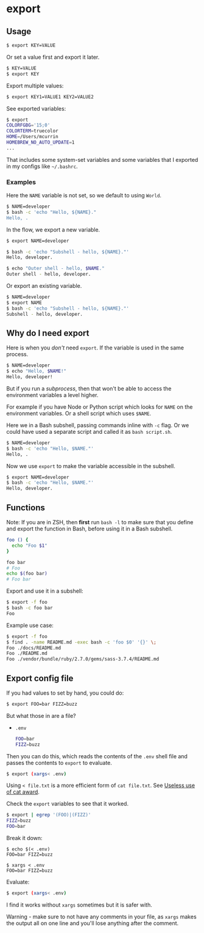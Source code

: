 # export

## Usage

```sh
$ export KEY=VALUE
```

Or set a value first and export it later.

```sh
$ KEY=VALUE
$ export KEY
```

Export multiple values:

```sh
$ export KEY1=VALUE1 KEY2=VALUE2
```

See exported variables:

```sh
$ export
COLORFGBG='15;0'
COLORTERM=truecolor
HOME=/Users/mcurrin
HOMEBREW_NO_AUTO_UPDATE=1
...
```

That includes some system-set variables and some variables that I exported in my configs like `~/.bashrc`.

### Examples

Here the `NAME` variable is not set, so we default to using `World`.

```sh
$ NAME=developer
$ bash -c 'echo "Hello, ${NAME}."
Hello, .
```

In the flow, we export a new variable.

```sh
$ export NAME=developer

$ bash -c 'echo "Subshell - hello, ${NAME}."'
Hello, developer.

$ echo "Outer shell - hello, $NAME."
Outer shell - hello, developer.
```

Or export an existing variable.

```sh
$ NAME=developer
$ export NAME
$ bash -c 'echo "Subshell - hello, ${NAME}."'
Subshell - hello, developer.
```


## Why do I need export

Here is when you _don't_ need `export`. If the variable is used in the same process.

```sh
$ NAME=developer
$ echo "Hello, $NAME!"
Hello, developer!
```

But if you run a _subprocess_, then that won't be able to access the environment variables a level higher.

For example if you have Node or Python script which looks for `NAME` on the environment variables. Or a shell script which uses `$NAME`.

Here we in a Bash subshell, passing commands inline with `-c` flag. Or we could have used a separate script and called it as `bash script.sh`.

```sh
$ NAME=developer
$ bash -c 'echo "Hello, $NAME."'
Hello, .
```

Now we use `export` to make the variable accessible in the subshell.

```sh
$ export NAME=developer
$ bash -c 'echo "Hello, $NAME."'
Hello, developer.
```


## Functions

Note: If you are in ZSH, then **first** run `bash -l` to make sure that you define and export the function in Bash, before using it in a Bash subshell.

```sh
foo () {
  echo "Foo $1"
}

foo bar
# Foo
echo $(foo bar)
# Foo bar
```

Export and use it in a subshell:

```sh
$ export -f foo
$ bash -c foo bar
Foo
```

Example use case:

```sh
$ export -f foo
$ find . -name README.md -exec bash -c 'foo $0' '{}' \;
Foo ./docs/README.md
Foo ./README.md
Foo ./vendor/bundle/ruby/2.7.0/gems/sass-3.7.4/README.md
```


## Export config file

If you had values to set by hand, you could do:

```sh
$ export FOO=bar FIZZ=buzz
```

But what those in are a file?

- `.env`
    ```sh
    FOO=bar
    FIZZ=buzz
    ```
    
Then you can do this, which reads the contents of the `.env` shell file and passes the contents to `export` to evaluate.

```sh
$ export (xargs< .env)
```

Using `< file.txt` is a more efficient form of `cat file.txt`. See [Useless use of cat award][].

[Useless use of cat award]: https://porkmail.org/era/unix/award.html#cat

Check the `export` variables to see that it worked.

```sh
$ export | egrep '(FOO)|(FIZZ)'
FIZZ=buzz
FOO=bar
```

Break it down:

```console
$ echo $(< .env) 
FOO=bar FIZZ=buzz
```

```console
$ xargs < .env
FOO=bar FIZZ=buzz
```

Evaluate:

```sh
$ export (xargs< .env)
```

I find it works without `xargs` sometimes but it is safer with.

Warning - make sure to not have any comments in your file, as `xargs` makes the output all on one line and you'll lose anything after the comment.
